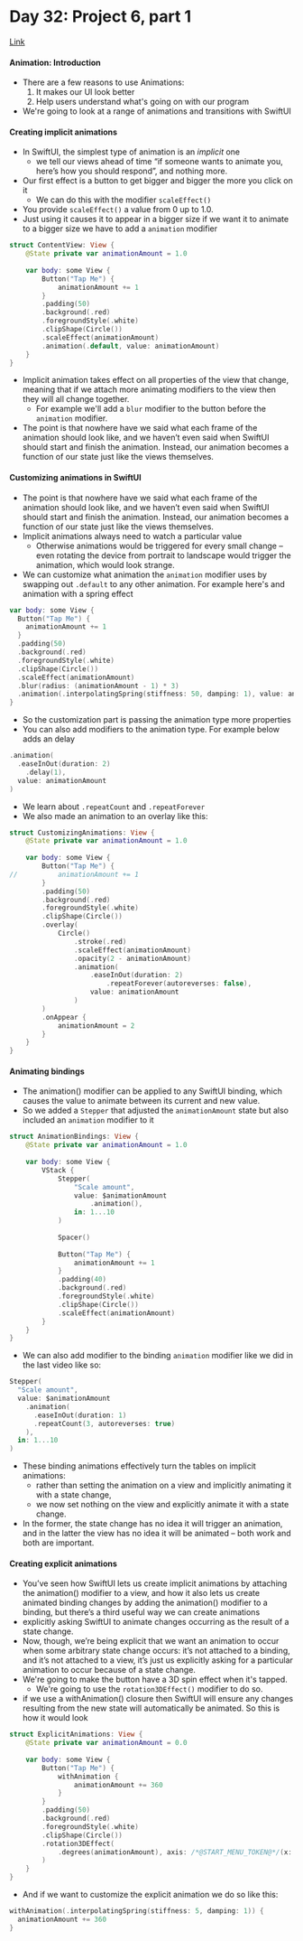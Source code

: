 # Day 32: Project 6, part 1
[Link](https://www.hackingwithswift.com/100/swiftui/32)

#### Animation: Introduction
* There are a few reasons to use Animations:
  1. It makes our UI look better
  2. Help users understand what's going on with our program
* We're going to look at a range of animations and transitions with SwiftUI

#### Creating implicit animations
* In SwiftUI, the simplest type of animation is an *implicit* one
  * we tell our views ahead of time “if someone wants to animate you, here’s how you should respond”, and nothing more. 
* Our first effect is a button to get bigger and bigger the more you click on it
  * We can do this with the modifier `scaleEffect()`
* You provide `scaleEffect()` a value from 0 up to 1.0.
* Just using it causes it to appear in a bigger size if we want it to animate to a bigger size we have to add a `animation` modifier
``` swift
struct ContentView: View {
	@State private var animationAmount = 1.0
	
    var body: some View {
		Button("Tap Me") {
			animationAmount += 1
		}
		.padding(50)
		.background(.red)
		.foregroundStyle(.white)
		.clipShape(Circle())
		.scaleEffect(animationAmount)
		.animation(.default, value: animationAmount)
    }
}
```
* Implicit animation takes effect on all properties of the view that change, meaning that if we attach more animating modifiers to the view then they will all change together.
  * For example we'll add a `blur` modifier to the button before the `animation` modifier.
* The point is that nowhere have we said what each frame of the animation should look like, and we haven’t even said when SwiftUI should start and finish the animation. Instead, our animation becomes a function of our state just like the views themselves.

#### Customizing animations in SwiftUI
* The point is that nowhere have we said what each frame of the animation should look like, and we haven’t even said when SwiftUI should start and finish the animation. Instead, our animation becomes a function of our state just like the views themselves.
* Implicit animations always need to watch a particular value 
  * Otherwise animations would be triggered for every small change – even rotating the device from portrait to landscape would trigger the animation, which would look strange.
* We can customize what animation the `animation` modifier uses by swapping out `.default` to any other animation. For example here's and animation with a spring effect
``` swift
var body: some View {
  Button("Tap Me") {
    animationAmount += 1
  }
  .padding(50)
  .background(.red)
  .foregroundStyle(.white)
  .clipShape(Circle())
  .scaleEffect(animationAmount)
  .blur(radius: (animationAmount - 1) * 3)
  .animation(.interpolatingSpring(stiffness: 50, damping: 1), value: animationAmount)
}
```
* So the customization part is passing the animation type more properties
* You can also add modifiers to the animation type. For example below adds an delay
``` swift 
.animation(
  .easeInOut(duration: 2)
    .delay(1),
  value: animationAmount
)
```
* We learn about `.repeatCount` and `.repeatForever`
* We also made an animation to an overlay like this:
``` swift
struct CustomizingAnimations: View {
	@State private var animationAmount = 1.0
	
	var body: some View {
		Button("Tap Me") {
//			animationAmount += 1
		}
		.padding(50)
		.background(.red)
		.foregroundStyle(.white)
		.clipShape(Circle())
		.overlay(
			Circle()
				.stroke(.red)
				.scaleEffect(animationAmount)
				.opacity(2 - animationAmount)
				.animation(
					.easeInOut(duration: 2)
						.repeatForever(autoreverses: false),
					value: animationAmount
				)
		)
		.onAppear {
			animationAmount = 2
		}
	}
}
```

#### Animating bindings
* The animation() modifier can be applied to any SwiftUI binding, which causes the value to animate between its current and new value.
* So we added a `Stepper` that adjusted the `animationAmount` state but also included an `animation` modifier to it
``` swift
struct AnimationBindings: View {
	@State private var animationAmount = 1.0
	
    var body: some View {
		VStack {
			Stepper(
				"Scale amount",
				value: $animationAmount
					.animation(),
				in: 1...10
			)
			
			Spacer()
			
			Button("Tap Me") {
				animationAmount += 1
			}
			.padding(40)
			.background(.red)
			.foregroundStyle(.white)
			.clipShape(Circle())
			.scaleEffect(animationAmount)
		}
    }
}
```
* We can also add modifier to the binding `animation` modifier like we did in the last video like so:
``` swift
Stepper(
  "Scale amount",
  value: $animationAmount
    .animation(
      .easeInOut(duration: 1)
      .repeatCount(3, autoreverses: true)
    ),
  in: 1...10
)
```
* These binding animations effectively turn the tables on implicit animations: 
  * rather than setting the animation on a view and implicitly animating it with a state change, 
  * we now set nothing on the view and explicitly animate it with a state change. 
* In the former, the state change has no idea it will trigger an animation, and in the latter the view has no idea it will be animated – both work and both are important.

#### Creating explicit animations
* You’ve seen how SwiftUI lets us create implicit animations by attaching the animation() modifier to a view, and how it also lets us create animated binding changes by adding the animation() modifier to a binding, but there’s a third useful way we can create animations
* explicitly asking SwiftUI to animate changes occurring as the result of a state change.
* Now, though, we’re being explicit that we want an animation to occur when some arbitrary state change occurs: it’s not attached to a binding, and it’s not attached to a view, it’s just us explicitly asking for a particular animation to occur because of a state change.
* We're going to make the button have a 3D spin effect when it's tapped. 
  * We're going to use the `rotation3DEffect()` modifier to do so. 
* if we use a withAnimation() closure then SwiftUI will ensure any changes resulting from the new state will automatically be animated. So this is how it would look
``` swift
struct ExplicitAnimations: View {
	@State private var animationAmount = 0.0
	
    var body: some View {
		Button("Tap Me") {
			withAnimation {
				animationAmount += 360
			}
		}
		.padding(50)
		.background(.red)
		.foregroundStyle(.white)
		.clipShape(Circle())
		.rotation3DEffect(
			.degrees(animationAmount), axis: /*@START_MENU_TOKEN@*/(x: 0.0, y: 1.0, z: 0.0)/*@END_MENU_TOKEN@*/
		)
    }
}
```
* And if we want to customize the explicit animation we do so like this:
``` swift
withAnimation(.interpolatingSpring(stiffness: 5, damping: 1)) {
  animationAmount += 360
}
```